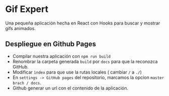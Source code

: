# Gif Expert

Una pequeña aplicación hecha en React con Hooks para buscar y mostrar gifs animados.

## Despliegue en Github Pages

- Compilar nuestra aplicación con `npm run build`
- Renombrar la carpeta generada `build` por `docs` para que la reconozca GitHub.
- Modificar `ìndex` para que use la rutas locales ( cambiar `/` a `./`)
- En `settings -> GitHub pages` del repositorio, marcamos la opcion `master brach / docs`.
- Github generar un url con el contenido de la aplicación.

